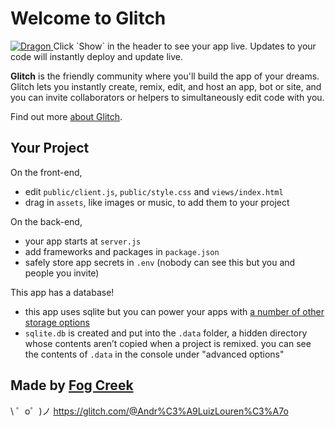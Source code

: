 
Welcome to Glitch
=================

<a href="https://discordbots.org/bot/450933100021809171" >
  <img src="https://discordbots.org/api/widget/450933100021809171.svg" alt="Dragon" />
</a>
Click `Show` in the header to see your app live. Updates to your code will instantly deploy and update live.

**Glitch** is the friendly community where you'll build the app of your dreams. Glitch lets you instantly create, remix, edit, and host an app, bot or site, and you can invite collaborators or helpers to simultaneously edit code with you.

Find out more [about Glitch](https://glitch.com/about).


Your Project
------------

On the front-end,
- edit `public/client.js`, `public/style.css` and `views/index.html`
- drag in `assets`, like images or music, to add them to your project

On the back-end,
- your app starts at `server.js`
- add frameworks and packages in `package.json`
- safely store app secrets in `.env` (nobody can see this but you and people you invite)

This app has a database!
- this app uses sqlite but you can power your apps with [a number of other storage options](https://glitch.com/storage)
- `sqlite.db` is created and put into the `.data` folder, a hidden directory whose contents aren’t copied when a project is remixed. you can see the contents of `.data` in the console under "advanced options"


Made by [Fog Creek](https://fogcreek.com/)
-------------------

\ ゜o゜)ノ
https://glitch.com/@Andr%C3%A9LuizLouren%C3%A7o